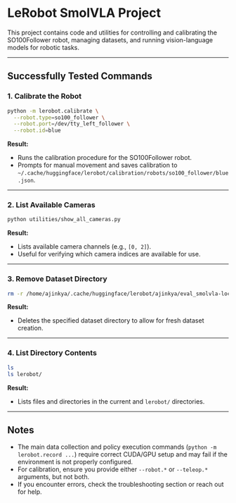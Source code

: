 # LeRobot SmolVLA Project

This project contains code and utilities for controlling and calibrating the SO100Follower robot, managing datasets, and running vision-language models for robotic tasks.

---

## Successfully Tested Commands

### 1. Calibrate the Robot
```bash
python -m lerobot.calibrate \
  --robot.type=so100_follower \
  --robot.port=/dev/tty_left_follower \
  --robot.id=blue
```
**Result:**
- Runs the calibration procedure for the SO100Follower robot.
- Prompts for manual movement and saves calibration to `~/.cache/huggingface/lerobot/calibration/robots/so100_follower/blue.json`.

---

### 2. List Available Cameras
```bash
python utilities/show_all_cameras.py
```
**Result:**
- Lists available camera channels (e.g., `[0, 2]`).
- Useful for verifying which camera indices are available for use.

---

### 3. Remove Dataset Directory
```bash
rm -r /home/ajinkya/.cache/huggingface/lerobot/ajinkya/eval_smolvla-local-test
```
**Result:**
- Deletes the specified dataset directory to allow for fresh dataset creation.

---

### 4. List Directory Contents
```bash
ls
ls lerobot/
```
**Result:**
- Lists files and directories in the current and `lerobot/` directories.

---

## Notes
- The main data collection and policy execution commands (`python -m lerobot.record ...`) require correct CUDA/GPU setup and may fail if the environment is not properly configured.
- For calibration, ensure you provide either `--robot.*` or `--teleop.*` arguments, but not both.
- If you encounter errors, check the troubleshooting section or reach out for help. 